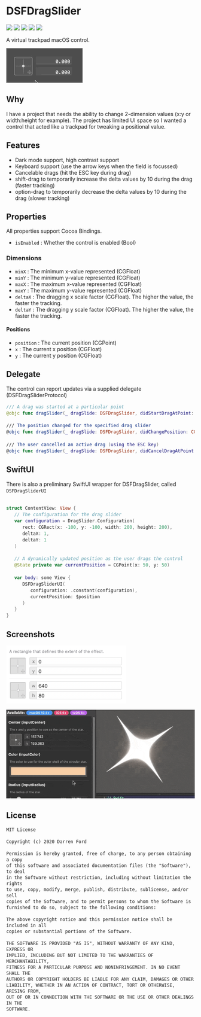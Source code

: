 # DSFDragSlider

![](https://img.shields.io/github/v/tag/dagronf/DSFDragSlider) ![](https://img.shields.io/badge/macOS-10.11+-red) ![](https://img.shields.io/badge/Swift-5.0-orange.svg)
![](https://img.shields.io/badge/License-MIT-lightgrey) [![](https://img.shields.io/badge/spm-compatible-brightgreen.svg?style=flat)](https://swift.org/package-manager)

A virtual trackpad macOS control.

![](https://github.com/dagronf/dagronf.github.io/raw/master/art/projects/DSFDragSlider/dsfdragslider.gif)

## Why

I have a project that needs the ability to change 2-dimension values (x:y or width:height for example).  The project has limited UI space so I wanted a control that acted like a trackpad for tweaking a positional value.

## Features

* Dark mode support, high contrast support
* Keyboard support (use the arrow keys when the field is focussed)
* Cancelable drags (hit the ESC key during drag)
* shift-drag to temporarily increase the delta values by 10 during the drag (faster tracking)
* option-drag to temporarily decrease the delta values by 10 during the drag (slower tracking)


## Properties

All properties support Cocoa Bindings.

* `isEnabled` : Whether the control is enabled (Bool)

### Dimensions

* `minX` : The minimum x-value represented (CGFloat)
* `minY` : The minimum y-value represented (CGFloat)
* `maxX` : The maximum x-value represented (CGFloat)
* `maxY` : The maximum y-value represented (CGFloat)
* `deltaX` : The dragging x scale factor (CGFloat). The higher the value, the faster the tracking.
* `deltaY` : The dragging y scale factor (CGFloat). The higher the value, the faster the tracking.

#### Positions

* `position` : The current position (CGPoint)
* `x` : The current x position (CGFloat)
* `y` : The current y position (CGFloat)

## Delegate

The control can report updates via a supplied delegate (DSFDragSliderProtocol)

```swift
/// A drag was started at a particular point
@objc func dragSlider(_ dragSlide: DSFDragSlider, didStartDragAtPoint: CGPoint)

/// The position changed for the specified drag slider
@objc func dragSlider(_ dragSlide: DSFDragSlider, didChangePosition: CGPoint)

/// The user cancelled an active drag (using the ESC key)
@objc func dragSlider(_ dragSlide: DSFDragSlider, didCancelDragAtPoint: CGPoint)
```

## SwiftUI

There is also a preliminary SwiftUI wrapper for DSFDragSlider, called `DSFDragSliderUI`

```swift

struct ContentView: View {
   // The configuration for the drag slider
   var configuration = DragSlider.Configuration(
      rect: CGRect(x: -100, y: -100, width: 200, height: 200),
      deltaX: 1,
      deltaY: 1
   )
   
   // A dynamically updated position as the user drags the control
   @State private var currentPosition = CGPoint(x: 50, y: 50)

   var body: some View {
      DSFDragSliderUI(
         configuration: .constant(configuration),
         currentPosition: $position
      )
   }
}
```


## Screenshots

<img src="https://github.com/dagronf/dagronf.github.io/raw/master/art/projects/DSFDragSlider/s1.png" alt="drawing" style="width:321px;"/>

![](https://github.com/dagronf/dagronf.github.io/raw/master/art/projects/DSFDragSlider/dsfdragslider_demo.gif)


## License

```
MIT License

Copyright (c) 2020 Darren Ford

Permission is hereby granted, free of charge, to any person obtaining a copy
of this software and associated documentation files (the "Software"), to deal
in the Software without restriction, including without limitation the rights
to use, copy, modify, merge, publish, distribute, sublicense, and/or sell
copies of the Software, and to permit persons to whom the Software is
furnished to do so, subject to the following conditions:

The above copyright notice and this permission notice shall be included in all
copies or substantial portions of the Software.

THE SOFTWARE IS PROVIDED "AS IS", WITHOUT WARRANTY OF ANY KIND, EXPRESS OR
IMPLIED, INCLUDING BUT NOT LIMITED TO THE WARRANTIES OF MERCHANTABILITY,
FITNESS FOR A PARTICULAR PURPOSE AND NONINFRINGEMENT. IN NO EVENT SHALL THE
AUTHORS OR COPYRIGHT HOLDERS BE LIABLE FOR ANY CLAIM, DAMAGES OR OTHER
LIABILITY, WHETHER IN AN ACTION OF CONTRACT, TORT OR OTHERWISE, ARISING FROM,
OUT OF OR IN CONNECTION WITH THE SOFTWARE OR THE USE OR OTHER DEALINGS IN THE
SOFTWARE.
```
